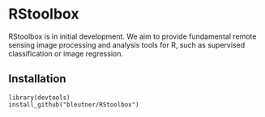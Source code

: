 # RStoolbox

RStoolbox is in initial development. We aim to provide fundamental remote sensing image processing and 
analysis tools for R, such as supervised classification or image regression.

## Installation
    library(devtools)
    install_github("bleutner/RStoolbox")